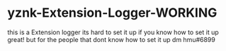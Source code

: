 # yznk-Extension-Logger-WORKING
this is a Extension logger its hard to set it up if you know how to set it up great! but for the people that dont know how to set it up dm hmu#6899
